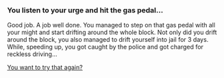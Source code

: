### You listen to your urge and hit the gas pedal...

Good job. A job well done. You managed to step on that gas pedal with all your might and start drifting around the whole block. Not only did you drift around the block, you also managed to drift yourself into jail for 3 days. While, speeding up, you got caught by the police and got charged for reckless driving...

[You want to try that again?](../beginning.md)